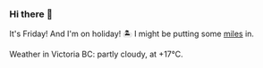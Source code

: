 ### Hi there :wave:

It's Friday! And I'm on holiday! :desert_island: I might be putting some [miles](https://www.strava.com/athletes/889963) in.

Weather in Victoria BC: partly cloudy, at +17°C.
